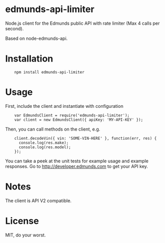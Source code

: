 edmunds-api-limiter
================

Node.js client for the Edmunds public API with rate limiter (Max 4 calls per second).

Based on node-edmunds-api.

Installation
===============

```
    npm install edmunds-api-limiter
```


Usage
================

First, include the client and instantiate with configuration

```
    var EdmundsClient = require('edmunds-api-limiter');
    var client = new EdmundsClient({ apiKey: 'MY-API-KEY' });
```

Then, you can call methods on the client, e.g.

```
    client.decodeVin({ vin: 'SOME-VIN-HERE' }, function(err, res) {
      console.log(res.make);
      console.log(res.model);
    });
```

You can take a peek at the unit tests for example usage and
example responses.  Go to http://developer.edmunds.com to
get your API key.

Notes
=================

The client is API V2 compatible.

License
==================

MIT, do your worst.

